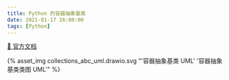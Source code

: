 ```yaml
---
title: Python 的容器抽象基类
date: 2021-01-17 16:00:00
tags: [Python]
---
```


[:blue_book: 官方文档](https://docs.python.org/zh-cn/3/library/collections.abc.html)

{% asset_img collections_abc_uml.drawio.svg "'容器抽象基类 UML' '容器抽象基类类图 UML'" %}
